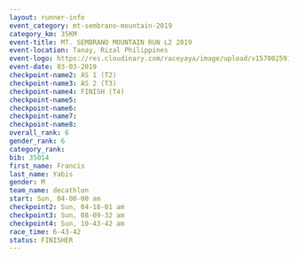 ```yaml
---
layout: runner-info 
event_category: mt-sembrano-mountain-2019 
category_km: 35KM 
event-title: MT. SEMBRANO MOUNTAIN RUN L2 2019 
event-location: Tanay, Rizal Philippines 
event-logo: https://res.cloudinary.com/raceyaya/image/upload/v1570025913/logo/mt_sembrano_osaoze.jpg 
event-date: 03-03-2019 
checkpoint-name2: AS 1 (T2) 
checkpoint-name3: AS 2 (T3) 
checkpoint-name4: FINISH (T4) 
checkpoint-name5: 
checkpoint-name6: 
checkpoint-name7: 
checkpoint-name8: 
overall_rank: 6
gender_rank: 6
category_rank: 
bib: 35014
first_name: Francis
last_name: Yabis
gender: M
team_name: decathlon
start: Sun, 04-00-00 am
checkpoint2: Sun, 04-18-01 am
checkpoint3: Sun, 08-09-32 am
checkpoint4: Sun, 10-43-42 am
race_time: 6-43-42
status: FINISHER
---
```

